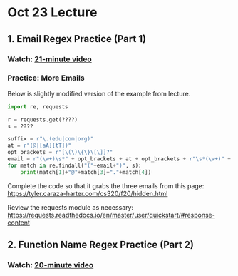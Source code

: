 # Oct 23 Lecture

## 1. Email Regex Practice (Part 1)

### Watch: [21-minute video](https://youtu.be/vkozsth8rW4)

### Practice: More Emails

Below is slightly modified version of the example from lecture.

```python
import re, requests

r = requests.get(????)
s = ????

suffix = r"\.(edu|com|org)"
at = r"(@|[aA][tT])"
opt_brackets = r"[\(\)\{\}\[\]]?"
email = r"(\w+)\s*" + opt_brackets + at + opt_brackets + r"\s*(\w+)" + suffix
for match in re.findall("("+email+")", s):
    print(match[1]+"@"+match[3]+"."+match[4])
```

Complete the code so that it grabs the three emails from this page: https://tyler.caraza-harter.com/cs320/f20/hidden.html

Review the requests module as necessary: https://requests.readthedocs.io/en/master/user/quickstart/#response-content

## 2. Function Name Regex Practice (Part 2)

### Watch: [20-minute video](https://youtu.be/KxDaZJRRiNM)
